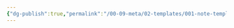 ```yaml
---
{"dg-publish":true,"permalink":"/00-09-meta/02-templates/001-note-template/","tags":[" #meta/templates"]}
---
```

